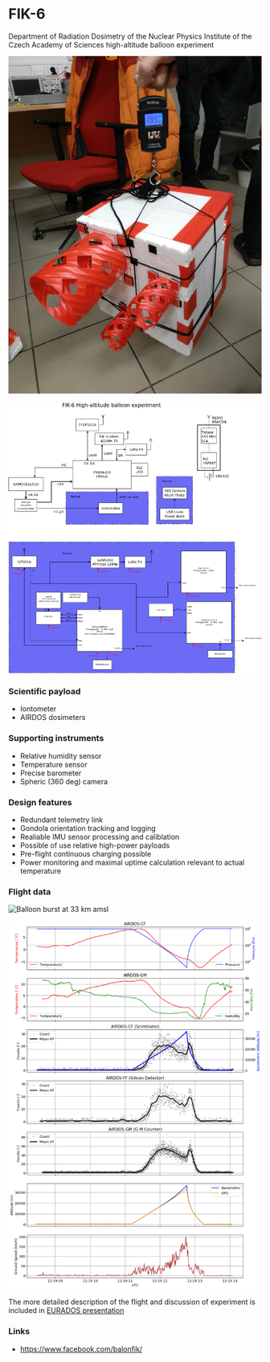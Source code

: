# FIK-6
Department of Radiation Dosimetry of the Nuclear Physics Institute of the Czech Academy of Sciences high-altitude balloon experiment

![FIK-6 gondola pre-flight test weight](doc/img/FIK-6_gondola_weight.jpg)


![Block diagram](doc/img/block_schematics.png)


### Scientific payload

  * Iontometer
  * AIRDOS dosimeters


### Supporting instruments

  * Relative humidity sensor
  * Temperature sensor
  * Precise barometer
  * Spheric (360 deg) camera

### Design features

  * Redundant telemetry link
  * Gondola orientation tracking and logging
  * Realiable IMU sensor processing and caliblation
  * Possible of use relative high-power payloads
  * Pre-flight continuous charging possible
  * Power monitoring and maximal uptime calculation relevant to actual temperature

### Flight data


![Balloon burst at 33 km amsl](doc/img/balloon_burst.JPG)

![Data measured by dosimeters](doc/img/dosimeters_data.png)


 The more detailed description of the flight and discussion of experiment is included in [EURADOS presentation](doc/FIK-6_EURADOS_presentation.pdf)

### Links

  * https://www.facebook.com/balonfik/
